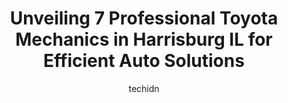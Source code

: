---
layout: ampstory
image: https://images.unsplash.com/photo-1610475426780-97170243d2c7?ixlib=rb-4.0.3&ixid=MnwxMjA3fDB8MHxwaG90by1wYWdlfHx8fGVufDB8fHx8&auto=format&fit=crop&w=640&h=853&q=80
author: techidn
featured: false
description: Searching for the finest Toyota Mechanic in Harrisburg IL, USA? Look no further than the 7 best Toyota Mechanic in the area, where youll find a team of highly qualified professionals ready 
title: Unveiling 7 Professional Toyota Mechanics in Harrisburg IL for Efficient Auto Solutions
cover:
   title: Unveiling 7 Professional Toyota Mechanics in Harrisburg IL for Efficient Auto Solutions
   subtitle: Rickpate
   background: https://images.unsplash.com/photo-1610475426780-97170243d2c7?ixlib=rb-4.0.3&ixid=MnwxMjA3fDB8MHxwaG90by1wYWdlfHx8fGVufDB8fHx8&auto=format&fit=crop&w=640&h=853&q=80

pages: 
 - layout: thirds
   top: <h1>#1 Best One Tire & Service</h1>
   bottom: "<p>Here from Georgia, had a blow-out on horse trailer tire. They fixed me up with a brand new 14 ply tire rather quickly. Very friendly, helpful and professional. Price was </p>"
   background: https://www.knot35.com/toplist/wp-content/uploads/2023/06/best-toyota-mechanic-1-in-harrisburg-il-1685835946.jpeg
   backgroundblur: true
 - layout: thirds
   top: <h1>#2 Jim Hayes Ford-Lincoln, Inc. Lincoln Service</h1>
   bottom: "<p>2130 US-45, Harrisburg, IL 62946, United States</p>"
   background: https://www.knot35.com/toplist/wp-content/uploads/2023/06/best-toyota-mechanic-2-in-harrisburg-il-1685835947.jpeg
   cta:
      link: https://www.knot35.com/toplist/unveiling-7-professional-toyota-mechanics-in-harrisburg-il-for-efficient-auto-solutions/
      text: Unveiling 7 Professional Toyota Mechanics in Harrisburg IL for Efficient Auto Solutions
 - layout: thirds
   top: <h1>#3 Walmart Auto Care Centers</h1>
   bottom: "<p>710 S Commercial St, Harrisburg, IL 62946, United States</p>"
   background: https://www.knot35.com/toplist/wp-content/uploads/2023/06/best-toyota-mechanic-3-in-harrisburg-il-1685835947.jpeg
   cta:
      link: https://www.knot35.com/toplist/unveiling-7-professional-toyota-mechanics-in-harrisburg-il-for-efficient-auto-solutions/
      text: Unveiling 7 Professional Toyota Mechanics in Harrisburg IL for Efficient Auto Solutions
 - layout: thirds
   top: <h1>#4 Auto Trim-Mart</h1>
   bottom: "<p>1421 N Main St, Harrisburg, IL 62946, United States</p>"
   background: https://plus.unsplash.com/premium_photo-1664640458616-3c74f8cb4589?ixlib=rb-4.0.3&ixid=MnwxMjA3fDB8MHxwaG90by1wYWdlfHx8fGVufDB8fHx8&auto=format&fit=crop&w=640&h=853&q=80
   cta:
      link: https://www.knot35.com/toplist/unveiling-7-professional-toyota-mechanics-in-harrisburg-il-for-efficient-auto-solutions/
      text: Unveiling 7 Professional Toyota Mechanics in Harrisburg IL for Efficient Auto Solutions
 - layout: thirds
   top: <h1>#5 Sherrods Collision Center</h1>
   bottom: "<p>704 S Mill St, Harrisburg, IL 62946, United States</p>"
   background: https://images.unsplash.com/photo-1618556658017-fd9c732d1360?ixlib=rb-4.0.3&ixid=MnwxMjA3fDB8MHxwaG90by1wYWdlfHx8fGVufDB8fHx8&auto=format&fit=crop&w=640&h=853&q=80
   cta:
      link: https://www.knot35.com/toplist/unveiling-7-professional-toyota-mechanics-in-harrisburg-il-for-efficient-auto-solutions/
      text: Unveiling 7 Professional Toyota Mechanics in Harrisburg IL for Efficient Auto Solutions
 - layout: thirds
   top: <h1>#6 Unique Auto Sales And Repair</h1>
   bottom: "<p>4057 US-45 S, Harrisburg, IL 62946, United States</p>"
   background: https://images.unsplash.com/photo-1567360425618-1594206637d2?ixlib=rb-4.0.3&ixid=MnwxMjA3fDB8MHxwaG90by1wYWdlfHx8fGVufDB8fHx8&auto=format&fit=crop&w=640&h=853&q=80
   cta:
      link: https://www.knot35.com/toplist/unveiling-7-professional-toyota-mechanics-in-harrisburg-il-for-efficient-auto-solutions/
      text: Unveiling 7 Professional Toyota Mechanics in Harrisburg IL for Efficient Auto Solutions
 - layout: thirds
   top: <h1>#7 Bishop Enterprises</h1>
   bottom: "<p>501 S Cherry St, Harrisburg, IL 62946, United States</p>"
   background: https://images.unsplash.com/photo-1489648022186-8f49310909a0?ixlib=rb-4.0.3&ixid=MnwxMjA3fDB8MHxwaG90by1wYWdlfHx8fGVufDB8fHx8&auto=format&fit=crop&w=640&h=853&q=80
   cta:
      link: https://www.knot35.com/toplist/unveiling-7-professional-toyota-mechanics-in-harrisburg-il-for-efficient-auto-solutions/
      text: Unveiling 7 Professional Toyota Mechanics in Harrisburg IL for Efficient Auto Solutions
 - layout: thirds
   middle: Continue reading...
   background: https://images.unsplash.com/photo-1510906594845-bc082582c8cc?ixlib=rb-4.0.3&ixid=MnwxMjA3fDB8MHxwaG90by1wYWdlfHx8fGVufDB8fHx8&auto=format&fit=crop&w=640&h=853&q=80
   cta:
      link: https://www.knot35.com/toplist/unveiling-7-professional-toyota-mechanics-in-harrisburg-il-for-efficient-auto-solutions/
      text: Unveiling 7 Professional Toyota Mechanics in Harrisburg IL for Efficient Auto Solutions
      
---